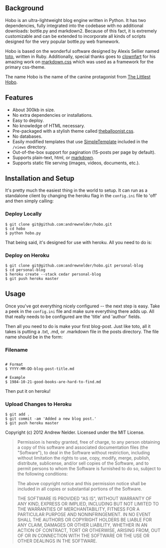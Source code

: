 ## Background

Hobo is an ultra-lightweight blog engine written in Python.  It has two
dependencies, fully integrated into the codebase with no additional
downloads: bottle.py and markdown2.  Because of this fact, it is
extremely customizable and can be extended to incorporate all kinds of
scripts designed for the very popular bottle.py web framework.

Hobo is based on the wonderful software designed by Alexis Sellier named
[toto](http://www.cloudhead.io/toto), written in Ruby.  Additionally,
special thanks goes to [clownfart](http://www.github.com/clownfart) for
his amazing work on
[markdown.css](https://github.com/clownfart/Markdown-CSS) which was used as a framework for the primary css-theme.

The name Hobo is the name of the canine protagonist from [The Littlest Hobo](http://en.wikipedia.org/wiki/The_Littlest_Hobo).

## Features

- About 300kb in size.
- No extra dependencies or installations.
- Easy to deploy.
- No knowledge of HTML necessary.
- Pre-packaged with a stylish theme called [theballoonist.css](http://www.imdb.com/title/tt0633266/).
- No databases.
- Easily modified templates that use [SimpleTemplate](http://bottlepy.org/docs/dev/stpl.html#simpletemplate-syntax) included in the ```/views``` directory.
- Out-of-the-box support for pagination (15-posts per page by default).
- Supports plain-text, html, or [markdown](http://daringfireball.net/projects/markdown/).
- Supports static file serving (images, videos, documents, etc.).

## Installation and Setup

It's pretty much the easiest thing in the world to setup.  It can run as
a standalone client by changing the heroku flag in the ```config.ini```
file to 'off' and then simply calling:


### Deploy Locally
```
$ git clone git@github.com:andrewnelder/hobo.git
$ cd hobo
$ python hobo.py
```

That being said, it's designed for use with heroku.  All you need to do
is:


### Deploy on Heroku

```
$ git clone git@github.com:andrewnelder/hobo.git personal-blog
$ cd personal-blog
$ heroku create --stack cedar personal-blog
$ git push heroku master
```


## Usage

Once you've got everything nicely configured -- the next step is easy.
Take a peek in the ```config.ini``` file and make sure everything there
adds up.  All that really needs to be configured are the 'title' and
'author' fields.

Then all you need to do is make your first blog-post.  Just like toto,
all it takes is putting a .txt, .md, or .markdown file in the posts
directory.  The file name should be in the form:

### Filename
```

# Format
$ YYYY-MM-DD-blog-post-title.md

# Example
$ 1984-10-21-good-books-are-hard-to-find.md

```

Then put it on heroku!

### Upload Changes to Heroku
```
$ git add .
$ git commit -am 'Added a new blog post.'
$ git push heroku master
```

Copyright (c) 2012 Andrew Nelder.  Licensed under the MIT License.

>Permission is hereby granted, free of charge, to any person obtaining a copy of
this software and associated documentation files (the "Software"), to deal in
the Software without restriction, including without limitation the rights to
use, copy, modify, merge, publish, distribute, sublicense, and/or sell copies
of the Software, and to permit persons to whom the Software is furnished to do
so, subject to the following conditions:
>
>The above copyright notice and this permission notice shall be included in all
copies or substantial portions of the Software.
>
>THE SOFTWARE IS PROVIDED "AS IS", WITHOUT WARRANTY OF ANY KIND, EXPRESS OR
IMPLIED, INCLUDING BUT NOT LIMITED TO THE WARRANTIES OF MERCHANTABILITY,
FITNESS FOR A PARTICULAR PURPOSE AND NONINFRINGEMENT. IN NO EVENT SHALL THE
AUTHORS OR COPYRIGHT HOLDERS BE LIABLE FOR ANY CLAIM, DAMAGES OR OTHER
LIABILITY, WHETHER IN AN ACTION OF CONTRACT, TORT OR OTHERWISE, ARISING FROM,
OUT OF OR IN CONNECTION WITH THE SOFTWARE OR THE USE OR OTHER DEALINGS IN THE
SOFTWARE.
```
